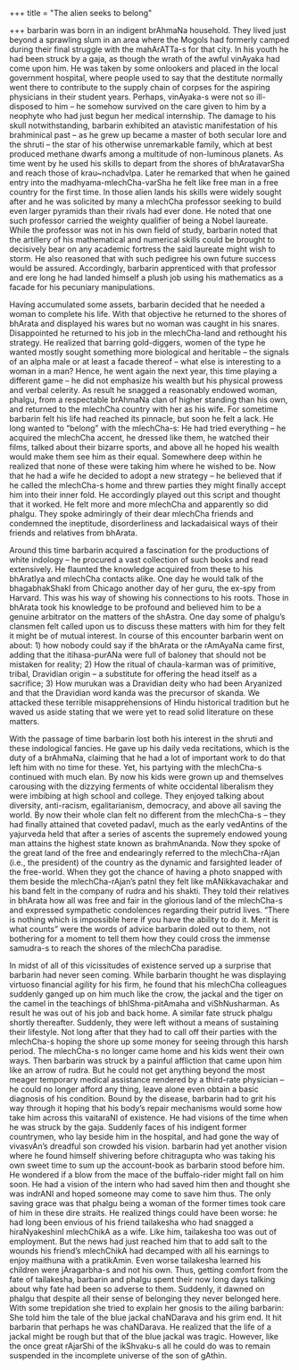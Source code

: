 +++
title = "The alien seeks to belong"

+++
barbarin was born in an indigent brAhmaNa household. They lived just
beyond a sprawling slum in an area where the Mogols had formerly camped
during their final struggle with the mahArATTa-s for that city. In his
youth he had been struck by a gaja, as though the wrath of the awful
vinAyaka had come upon him. He was taken by some onlookers and placed in
the local government hospital, where people used to say that the
destitute normally went there to contribute to the supply chain of
corpses for the aspiring physicians in their student years. Perhaps,
vinAyaka-s were not so ill-disposed to him – he somehow survived on the
care given to him by a neophyte who had just begun her medical
internship. The damage to his skull notwithstanding, barbarin exhibited
an atavistic manifestation of his brahminical past – as he grew up
became a master of both secular lore and the shruti – the star of his
otherwise unremarkable family, which at best produced methane dwarfs
among a multitude of non-luminous planets. As time went by he used his
skills to depart from the shores of bhAratavarSha and reach those of
krau\~nchadvIpa. Later he remarked that when he gained entry into the
madhyama-mlechCha-varSha he felt like free man in a free country for the
first time. In those alien lands his skills were widely sought after and
he was solicited by many a mlechCha professor seeking to build even
larger pyramids than their rivals had ever done. He noted that one such
professor carried the weighty qualifier of being a Nobel laureate. While
the professor was not in his own field of study, barbarin noted that the
artillery of his mathematical and numerical skills could be brought to
decisively bear on any academic fortress the said laureate might wish to
storm. He also reasoned that with such pedigree his own future success
would be assured. Accordingly, barbarin apprenticed with that professor
and ere long he had landed himself a plush job using his mathematics as
a facade for his pecuniary manipulations.

Having accumulated some assets, barbarin decided that he needed a woman
to complete his life. With that objective he returned to the shores of
bhArata and displayed his wares but no woman was caught in his snares.
Disappointed he returned to his job in the mlechCha-land and rethought
his strategy. He realized that barring gold-diggers, women of the type
he wanted mostly sought something more biological and heritable – the
signals of an alpha male or at least a facade thereof – what else is
interesting to a woman in a man? Hence, he went again the next year,
this time playing a different game – he did not emphasize his wealth but
his physical prowess and verbal celerity. As result he snagged a
reasonably endowed woman, phalgu, from a respectable brAhmaNa clan of
higher standing than his own, and returned to the mlechCha country with
her as his wife. For sometime barbarin felt his life had reached its
pinnacle, but soon he felt a lack. He long wanted to “belong” with the
mlechCha-s: He had tried everything – he acquired the mlechCha accent,
he dressed like them, he watched their films, talked about their bizarre
sports, and above all he hoped his wealth would make them see him as
their equal. Somewhere deep within he realized that none of these were
taking him where he wished to be. Now that he had a wife he decided to
adopt a new strategy – he believed that if he called the mlechCha-s home
and threw parties they might finally accept him into their inner fold.
He accordingly played out this script and thought that it worked. He
felt more and more mlechCha and apparently so did phalgu. They spoke
admiringly of their dear mlechCha friends and condemned the ineptitude,
disorderliness and lackadaisical ways of their friends and relatives
from bhArata.

Around this time barbarin acquired a fascination for the productions of
white indology – he procured a vast collection of such books and read
extensively. He flaunted the knowledge acquired from these to his
bhAratIya and mlechCha contacts alike. One day he would talk of the
bhagabhakShakI from Chicago another day of her guru, the ex-spy from
Harvard. This was his way of showing his connections to his roots. Those
in bhArata took his knowledge to be profound and believed him to be a
genuine arbitrator on the matters of the shAstra. One day some of
phalgu’s clansmen felt called upon us to discuss these matters with
him for they felt it might be of mutual interest. In course of this
encounter barbarin went on about: 1) how nobody could say if the bhArata
or the rAmAyaNa came first, adding that the itihasa-purANa were full of
baloney that should not be mistaken for reality; 2) How the ritual of
chaula-karman was of primitive, tribal, Dravidian origin – a substitute
for offering the head itself as a sacrifice; 3) How murukan was a
Dravidian deity who had been Aryanized and that the Dravidian word kanda
was the precursor of skanda. We attacked these terrible misapprehensions
of Hindu historical tradition but he waved us aside stating that we were
yet to read solid literature on these matters.

With the passage of time barbarin lost both his interest in the shruti
and these indological fancies. He gave up his daily veda recitations,
which is the duty of a brAhmaNa, claiming that he had a lot of important
work to do that left him with no time for these. Yet, his partying with
the mlechCha-s continued with much elan. By now his kids were grown up
and themselves carousing with the dizzying ferments of white occidental
liberalism they were imbibing at high school and college. They enjoyed
talking about diversity, anti-racism, egalitarianism, democracy, and
above all saving the world. By now their whole clan felt no different
from the mlechCha-s – they had finally attained that coveted padavI,
much as the early vedAntins of the yajurveda held that after a series of
ascents the supremely endowed young man attains the highest state known
as brahmAnanda. Now they spoke of the great land of the free and
endearingly referred to the mlechCha-rAjan (i.e., the president) of the
country as the dynamic and farsighted leader of the free-world. When
they got the chance of having a photo snapped with them beside the
mlechCha-rAjan’s patnI they felt like mANikkavachakar and his band felt
in the company of rudra and his shakti. They told their relatives in
bhArata how all was free and fair in the glorious land of the mlechCha-s
and expressed sympathetic condolences regarding their putrid lives.
“There is nothing which is impossible here if you have the ability to
do it. Merit is what counts” were the words of advice barbarin doled out
to them, not bothering for a moment to tell them how they could cross
the immense samudra-s to reach the shores of the mlechCha paradise.

In midst of all of this vicissitudes of existence served up a surprise
that barbarin had never seen coming. While barbarin thought he was
displaying virtuoso financial agility for his firm, he found that his
mlechCha colleagues suddenly ganged up on him much like the crow, the
jackal and the tiger on the camel in the teachings of bhIShma-pitAmaha
and viShNusharman. As result he was out of his job and back home. A
similar fate struck phalgu shortly thereafter. Suddenly, they were left
without a means of sustaining their lifestyle. Not long after that they
had to call off their parties with the mlechCha-s hoping the shore up
some money for seeing through this harsh period. The mlechCha-s no
longer came home and his kids went their own ways. Then barbarin was
struck by a painful affliction that came upon him like an arrow of
rudra. But he could not get anything beyond the most meager temporary
medical assistance rendered by a third-rate physician – he could no
longer afford any thing, leave alone even obtain a basic diagnosis of
his condition. Bound by the disease, barbarin had to grit his way
through it hoping that his body’s repair mechanisms would some how take
him across this vaitaraNI of existence. He had visions of the time when
he was struck by the gaja. Suddenly faces of his indigent former
countrymen, who lay beside him in the hospital, and had gone the way of
vivasvAn’s dreadful son crowded his vision. barbarin had yet another
vision where he found himself shivering before chitragupta who was
taking his own sweet time to sum up the account-book as barbarin stood
before him. He wondered if a blow from the mace of the buffalo-rider
might fall on him soon. He had a vision of the intern who had saved him
then and thought she was indrANI and hoped someone may come to save him
thus. The only saving grace was that phalgu being a woman of the former
times took care of him in these dire straits. He realized things could
have been worse: he had long been envious of his friend tailakesha who
had snagged a hiraNyakeshinI mlechChikA as a wife. Like him, tailakesha
too was out of employment. But the news had just reached him that to add
salt to the wounds his friend’s mlechChikA had decamped with all his
earnings to enjoy maithuna with a pratikAmin. Even worse tailakesha
learned his children were jAragarbha-s and not his own. Thus, getting
comfort from the fate of tailakesha, barbarin and phalgu spent their now
long days talking about why fate had been so adverse to them. Suddenly,
it dawned on phalgu that despite all their sense of belonging they never
belonged here. With some trepidation she tried to explain her gnosis to
the ailing barbarin: She told him the tale of the blue jackal chaNDarava
and his grim end. It hit barbarin that perhaps he was chaNDarava. He
realized that the life of a jackal might be rough but that of the blue
jackal was tragic. However, like the once great rAjarShi of the
ikShvaku-s all he could do was to remain suspended in the incomplete
universe of the son of gAthin.
